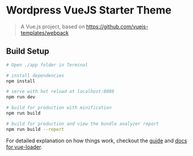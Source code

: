 # Wordpress VueJS Starter Theme

> A Vue.js project, based on https://github.com/vuejs-templates/webpack

## Build Setup

``` bash
# Open ./app folder in Terminal

# install dependencies
npm install

# serve with hot reload at localhost:8080
npm run dev

# build for production with minification
npm run build

# build for production and view the bundle analyzer report
npm run build --report
```

For detailed explanation on how things work, checkout the [guide](http://vuejs-templates.github.io/webpack/) and [docs for vue-loader](http://vuejs.github.io/vue-loader).
